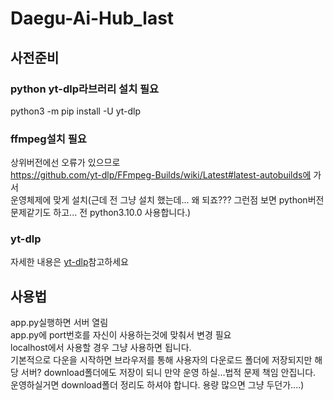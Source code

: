 # Daegu-Ai-Hub_last

## 사전준비
### python yt-dlp라브러리 설치 필요
python3 -m pip install -U yt-dlp
### ffmpeg설치 필요
상위버전에선 오류가 있으므로  
https://github.com/yt-dlp/FFmpeg-Builds/wiki/Latest#latest-autobuilds에 가서  
운영체제에 맞게 설치(근데 전 그냥 설치 했는데... 왜 되죠??? 그런점 보면 python버전 문제같기도 하고... 전 python3.10.0 사용합니다.)
### yt-dlp
자세한 내용은 [yt-dlp](https://github.com/yt-dlp/yt-dlp)참고하세요


## 사용법
app.py실행하면 서버 열림  
app.py에 port번호를 자신이 사용하는것에 맞춰서 변경 필요  
localhost에서 사용할 경우 그냥 사용하면 됩니다.  
기본적으로 다운을 시작하면 브라우저를 통해 사용자의 다운로드 폴더에 저장되지만 해당 서버? download폴더에도 저장이 되니 만약 운영 하실...법적 문제 책임 안집니다. 운영하실거면 download폴더 정리도 하셔야 합니다. 용량 많으면 그냥 두던가....)
